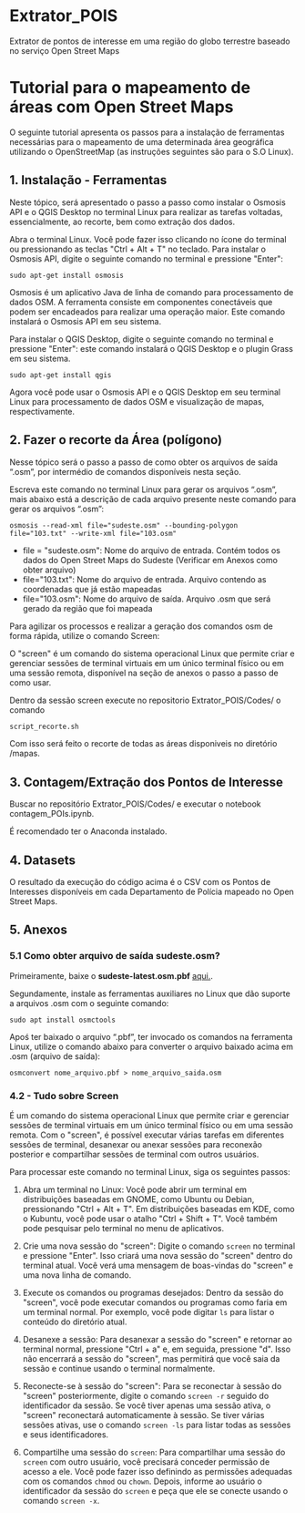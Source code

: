 # Extrator_POIS
Extrator de pontos de interesse em uma região do globo terrestre baseado no serviço Open Street Maps 


# Tutorial para o mapeamento de áreas com Open Street Maps



O seguinte tutorial apresenta os passos para a instalação de ferramentas necessárias para o mapeamento de uma determinada área geográfica utilizando o OpenStreetMap (as instruções seguintes são para o S.O Linux).

## 1. Instalação - Ferramentas

Neste tópico, será apresentado o passo a passo como instalar o Osmosis API e o QGIS Desktop no terminal Linux para realizar as tarefas voltadas, essencialmente, ao recorte, bem como extração dos dados.

Abra o terminal Linux. Você pode fazer isso clicando no ícone do terminal ou pressionando as teclas "Ctrl + Alt + T" no teclado. Para instalar o Osmosis API, digite o seguinte comando no terminal e pressione "Enter":

` sudo apt-get install osmosis `

Osmosis é um aplicativo Java de linha de comando para processamento de dados OSM. A ferramenta consiste em componentes conectáveis que podem ser encadeados para realizar uma operação maior. Este comando instalará o Osmosis API em seu sistema.

Para instalar o QGIS Desktop, digite o seguinte comando no terminal e pressione "Enter": este comando instalará o QGIS Desktop e o plugin Grass em seu sistema.

`sudo apt-get install qgis`

Agora você pode usar o Osmosis API e o QGIS Desktop em seu terminal Linux para processamento de dados OSM e visualização de mapas, respectivamente.

## 2. Fazer o recorte da Área (polígono)

Nesse tópico será o passo a passo de como obter os arquivos de saída “.osm”, por intermédio de comandos disponíveis nesta seção.

Escreva este comando no terminal Linux para gerar os arquivos “.osm”, mais abaixo está a descrição de cada arquivo presente neste comando para gerar os arquivos “.osm”:

`osmosis --read-xml file="sudeste.osm" --bounding-polygon file="103.txt" --write-xml file="103.osm"`

- file = "sudeste.osm": Nome do arquivo de entrada. Contém todos os dados do Open Street Maps do Sudeste (Verificar em Anexos como obter arquivo)
- file="103.txt": Nome do arquivo de entrada. Arquivo contendo as coordenadas que já estão mapeadas
- file="103.osm": Nome do arquivo de saída. Arquivo .osm que será gerado da região que foi mapeada


Para agilizar os processos e realizar a geração dos comandos osm de forma rápida, utilize o comando Screen:

O "screen" é um comando do sistema operacional Linux que permite criar e gerenciar sessões de terminal virtuais em um único terminal físico ou em uma sessão remota, disponível na seção de anexos o passo a passo de como usar. 

Dentro da sessão screen execute no repositorio Extrator_POIS/Codes/ o comando  

```bash
script_recorte.sh
```

Com isso será feito o recorte de todas as áreas disponiveis no diretório /mapas.

## 3. Contagem/Extração dos Pontos de Interesse 

Buscar no repositório Extrator_POIS/Codes/ e executar o notebook contagem_POIs.ipynb.

É recomendado ter o Anaconda instalado.

## 4. Datasets

O resultado da execução do código acima é o CSV com os Pontos de Interesses disponíveis em cada Departamento de Polícia mapeado no Open Street Maps.

## 5. Anexos 

### 5.1 Como obter arquivo de saída sudeste.osm?

Primeiramente, baixe o **sudeste-latest.osm.pbf** [aqui.](http://download.geofabrik.de/south-america/brazil/sudeste.html). 

Segundamente, instale as  ferramentas auxiliares no Linux que dão suporte a arquivos .osm com o seguinte comando:

`sudo apt install osmctools`


Apoś ter baixado o arquivo “.pbf”, ter invocado os comandos na ferramenta Linux, utilize o comando abaixo para converter o arquivo baixado acima em .osm (arquivo de saída):

`osmconvert nome_arquivo.pbf > nome_arquivo_saida.osm`


### 4.2 - Tudo sobre Screen 

É um comando do sistema operacional Linux que permite criar e gerenciar sessões de terminal virtuais em um único terminal físico ou em uma sessão remota. Com o "screen", é possível executar várias tarefas em diferentes sessões de terminal, desanexar ou anexar sessões para reconexão posterior e compartilhar sessões de terminal com outros usuários.

Para processar este comando no terminal Linux, siga os seguintes passos:

1. Abra um terminal no Linux: Você pode abrir um terminal em distribuições baseadas em GNOME, como Ubuntu ou Debian, pressionando "Ctrl + Alt + T". Em distribuições baseadas em KDE, como o Kubuntu, você pode usar o atalho "Ctrl + Shift + T". Você também pode pesquisar pelo terminal no menu de aplicativos.

2. Crie uma nova sessão do "screen": Digite o comando `screen` no terminal e pressione "Enter". Isso criará uma nova sessão do "screen" dentro do terminal atual. Você verá uma mensagem de boas-vindas do "screen" e uma nova linha de comando.

3. Execute os comandos ou programas desejados: Dentro da sessão do "screen", você pode executar comandos ou programas como faria em um terminal normal. Por exemplo, você pode digitar `ls` para listar o conteúdo do diretório atual.

4. Desanexe a sessão: Para desanexar a sessão do "screen" e retornar ao terminal normal, pressione "Ctrl + a" e, em seguida, pressione "d". Isso não encerrará a sessão do "screen", mas permitirá que você saia da sessão e continue usando o terminal normalmente.

5. Reconecte-se à sessão do "screen": Para se reconectar à sessão do "screen" posteriormente, digite o comando `screen -r` seguido do identificador da sessão. Se você tiver apenas uma sessão ativa, o "screen" reconectará automaticamente à sessão. Se tiver várias sessões ativas, use o comando `screen -ls` para listar todas as sessões e seus identificadores.

6. Compartilhe uma sessão do `screen`: Para compartilhar uma sessão do `screen` com outro usuário, você precisará conceder permissão de acesso a ele. Você pode fazer isso definindo as permissões adequadas com os comandos `chmod` ou `chown`. Depois, informe ao usuário o identificador da sessão do `screen` e peça que ele se conecte usando o comando `screen -x`.
